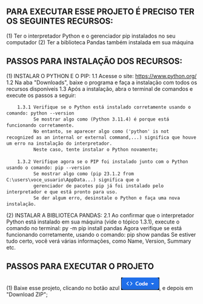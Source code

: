 ## PARA EXECUTAR ESSE PROJETO É PRECISO TER OS SEGUINTES RECURSOS:

(1) Ter o interpretador Python e o gerenciador pip instalados no seu computador
(2) Ter a biblioteca Pandas também instalada em sua máquina


## PASSOS PARA INSTALAÇÃO DOS RECURSOS:

(1) INSTALAR O PYTHON E O PIP:
    1.1 Acesse o site: https://www.python.org/
    1.2 Na aba "Downloads", baixe o programa e faça a instalação com todos os recursos disponíveis
    1.3 Após a instalação, abra o terminal de comandos e execute os passos a seguir:

        1.3.1 Verifique se o Python está instalado corretamente usando o comando: python --version
              Se mostrar algo como (Python 3.11.4) é porque está funcionando corretamente.
              No entanto, se aparecer algo como ('python' is not recognized as an internal or external command,...) significa que houve um erro na instalação do interpretador.
              Neste caso, tente instalar o Python novamente;

        1.3.2 Verifique agora se o PIP foi instalado junto com o Python usando o comando: pip --version
              Se mostrar algo como (pip 23.1.2 from C:\users\voce_usuario\AppData...) significa que o
              gerenciador de pacotes pip já foi instalado pelo interpretador e que está pronto para uso.
              Se der algum erro, desinstale o Python e faça uma nova instalação.

(2) INSTALAR A BIBLIOTECA PANDAS:
    2.1 Ao confirmar que o interpretador Python está instalado em sua máquina (vide o tópico 1.3.1), execute
        o comando no terminal: py -m pip install pandas
        Agora verifique se está funcionando corretamente, usando o comando: pip show pandas
        Se estiver tudo certo, você verá várias informações, como Name, Version, Summary etc.

## PASSOS PARA EXECUTAR O PROJETO

(1) Baixe esse projeto, clicando no botão azul ![Alt text](image.png), e depois em "Download ZIP";

      